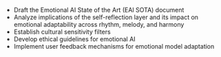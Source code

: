 - Draft the Emotional AI State of the Art (EAI SOTA) document
- Analyze implications of the self-reflection layer and its impact on emotional adaptability across rhythm, melody, and harmony
- Establish cultural sensitivity filters
- Develop ethical guidelines for emotional AI
- Implement user feedback mechanisms for emotional model adaptation